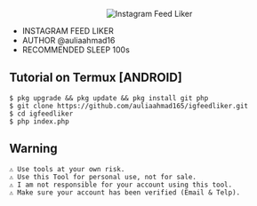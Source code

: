 <p align="center">
    <img src="https://nowaddme.com/assets/images/art3.jpg" alt="Instagram Feed Liker" /><br/>
</p>

*  INSTAGRAM FEED LIKER
 *  AUTHOR @auliaahmad16
 *  RECOMMENDED SLEEP 100s
 
## Tutorial on Termux [ANDROID]
	$ pkg upgrade && pkg update && pkg install git php
	$ git clone https://github.com/auliaahmad165/igfeedliker.git
	$ cd igfeedliker
	$ php index.php
	
## Warning
	⚠ Use tools at your own risk.
	⚠ Use this Tool for personal use, not for sale.
	⚠ I am not responsible for your account using this tool.
	⚠ Make sure your account has been verified (Email & Telp).

